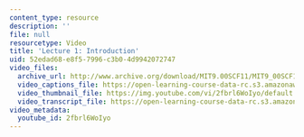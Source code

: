 ```yaml
---
content_type: resource
description: ''
file: null
resourcetype: Video
title: 'Lecture 1: Introduction'
uid: 52edad68-e8f5-7996-c3b0-4d9942072747
video_files:
  archive_url: http://www.archive.org/download/MIT9.00SCF11/MIT9_00SCF11_lec01_300k.mp4
  video_captions_file: https://open-learning-course-data-rc.s3.amazonaws.com/9-00sc-introduction-to-psychology-fall-2011/6f44f230ae505c95aca4c4b71700df94_2fbrl6WoIyo.vtt
  video_thumbnail_file: https://img.youtube.com/vi/2fbrl6WoIyo/default.jpg
  video_transcript_file: https://open-learning-course-data-rc.s3.amazonaws.com/9-00sc-introduction-to-psychology-fall-2011/ac10dd296d93afcc1e95591899ee46b9_2fbrl6WoIyo.pdf
video_metadata:
  youtube_id: 2fbrl6WoIyo
---
```

